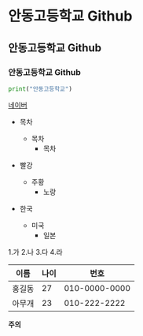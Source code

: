 # 안동고등학교 Github
## 안동고등학교 Github
### 안동고등학교 Github

```python
print("안동고등학교")
```
[네이버](www.naver.com)

+ 목차
  + 목차
    + 목차

+ 빨강
  + 주황
    + 노랑

+ 한국
  + 미국
    + 일본

1.가
2.나
3.다
4.라

이름 | 나이 | 번호
---|---|---
홍길동|27|010-0000-0000
아무개|23|010-222-2222

**주의**
